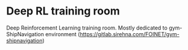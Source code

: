 # Deep RL training room

Deep Reinforcement Learning training room.
Mostly dedicated to gym-ShipNavigation environment (https://gitlab.sirehna.com/FOINET/gym-shipnavigation)